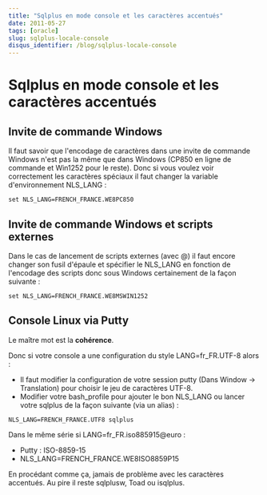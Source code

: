 ```yaml
---
title: "Sqlplus en mode console et les caractères accentués"
date: 2011-05-27
tags: [oracle]
slug: sqlplus-locale-console
disqus_identifier: /blog/sqlplus-locale-console
---
```

# Sqlplus en mode console et les caractères accentués

## Invite de commande Windows
Il faut savoir que l'encodage de caractères dans une invite de commande Windows n'est pas la même que dans Windows (CP850 en ligne de commande et Win1252 pour le reste). Donc si vous voulez voir correctement les caractères spéciaux il faut changer la variable d'environnement NLS_LANG : 

```
set NLS_LANG=FRENCH_FRANCE.WE8PC850
```

## Invite de commande Windows et scripts externes

Dans le cas de lancement de scripts externes (avec @) il faut encore changer son fusil d'épaule et spécifier le NLS_LANG en fonction de l'encodage des scripts donc sous Windows certainement de la façon suivante :

```
set NLS_LANG=FRENCH_FRANCE.WE8MSWIN1252
```

## Console Linux via Putty

Le maître mot est la **cohérence**.

Donc si votre console a une configuration du style LANG=fr_FR.UTF-8 alors :

* Il faut modifier la configuration de votre session putty (Dans Window -> Translation) pour choisir le jeu de caractères UTF-8.
* Modifier votre bash_profile pour ajouter le bon NLS_LANG ou lancer votre sqlplus de la façon suivante (via un alias) : 

```
NLS_LANG=FRENCH_FRANCE.UTF8 sqlplus
```

Dans le même série si LANG=fr_FR.iso885915@euro : 

* Putty : ISO-8859-15
* NLS_LANG=FRENCH_FRANCE.WE8ISO8859P15

En procédant comme ça, jamais de problème avec les caractères accentués. Au pire il reste sqlplusw, Toad ou isqlplus.







